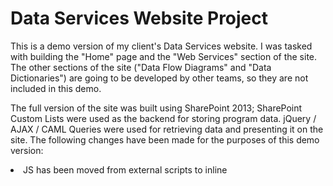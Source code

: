 # Data Services Website Project

This is a demo version of my client's Data Services website. I was tasked with building the "Home" page and the "Web Services" section of the site. The other sections of the site ("Data Flow Diagrams" and "Data Dictionaries") are going to be developed by other teams, so they are not included in this demo. <br>

The full version of the site was built using SharePoint 2013; SharePoint Custom Lists were used as the backend for storing program data. jQuery / AJAX / CAML Queries were used for retrieving data and presenting it on the site. The following changes have been made for the purposes of this demo version:<br>
  <li> JS has been moved from external scripts to inline <script> for the purposes of this demo. </li>
  <li> Internal client data has been replaced with dummy sample data. However, the logic presented in the JS 
  remains unchanged from the full version. </li>
